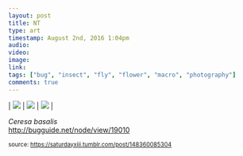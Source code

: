 ```yaml
---
layout: post
title: NT
type: art
timestamp: August 2nd, 2016 1:04pm
audio: 
video: 
image: 
link: 
tags: ["bug", "insect", "fly", "flower", "macro", "photography"]
comments: true
---
```


| <img src="https://saturdayxiii.github.io/media/148360085304_0.jpg"/> | <img src="https://saturdayxiii.github.io/media/148360085304_1.jpg"/> | <img src="https://saturdayxiii.github.io/media/148360085304_2.jpg"/> |

<i>Ceresa basalis</i><br/>
<a href="http://bugguide.net/node/view/19010" target="_blank">http://bugguide.net/node/view/19010</a>
 
  
<small>source: https://saturdayxiii.tumblr.com/post/148360085304</small>